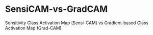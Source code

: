 # SensiCAM-vs-GradCAM
Sensitivity Class Activation Map (Sensi-CAM) vs Gradient-based Class Activation Map (Grad-CAM)

